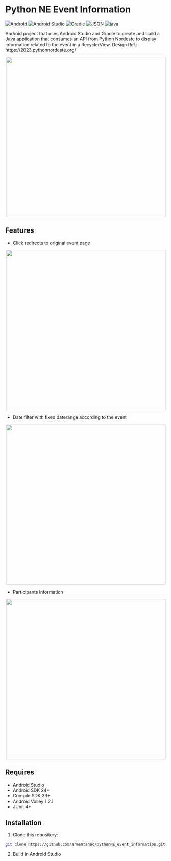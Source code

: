 <h1 align="left"> Python NE Event Information</h1>

<a href='' target="_blank"><img alt='Android' src='https://img.shields.io/badge/Android-100000?style=modern&logo=Android&logoColor=white&labelColor=4caf50&color=4caf50'/></a>
<a href='' target="_blank"><img alt='Android Studio' src='https://img.shields.io/badge/Android_Studio-100000?style=modern&logo=Android Studio&logoColor=white&labelColor=478af4&color=478af4'/></a>
<a href='' target="_blank"><img alt='Gradle' src='https://img.shields.io/badge/Gradle-100000?style=modern&logo=Gradle&logoColor=white&labelColor=3bb8be&color=3bb8be'/></a>
<a href='' target="_blank"><img alt='JSON' src='https://img.shields.io/badge/JSON-100000?style=modern&logo=JSON&logoColor=white&labelColor=161616&color=161616'/></a>
<a href='' target="_blank"><img alt='java' src='https://img.shields.io/badge/Java-ED8B00?style=modern&logo=openjdk&logoColor=white'/></a>

<p>Android project that uses Android Studio and Gradle to create and build a Java application that consumes an API from Python Nordeste to display information related to the event in a RecyclerView. Design Ref.: https://2023.pythonnordeste.org/</p>

<div align="center" display="flex">
<img src="https://github.com/armentanoc/pythonNE_event_information/assets/88147887/f574ec1b-f0f9-43e1-accf-971f9e66acab" height="500px">
</div>

## Features

- Click redirects to original event page
<div align="center" display="flex">
<img src="https://github.com/armentanoc/pythonNE_event_information/assets/88147887/4edf3728-30de-4331-8683-c144fa900f77" height="500px">
</div>

- Date filter with fixed daterange according to the event
<div align="center" display="flex">
<img src="https://github.com/armentanoc/pythonNE_event_information/assets/88147887/51619ead-d4d1-4c76-abf5-8a6b511594a0" height="500px">
</div>

- Participants information
<div align="center" display="flex">
<img src="https://github.com/armentanoc/pythonNE_event_information/assets/88147887/240c5984-4f83-45b9-8a6d-5238920f9038" height="500px">
</div>

## Requires

- Android Studio
- Android SDK 24+
- Compile SDK 33+
- Android Volley 1.2.1
- JUnit 4+

## Installation

1. Clone this repository:
```bash
git clone https://github.com/armentanoc/pythonNE_event_information.git
```

2. Build in Android Studio 
